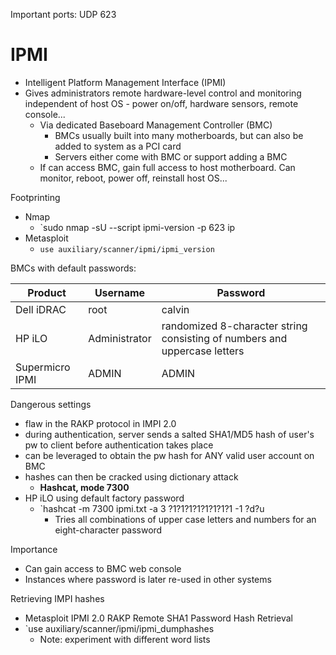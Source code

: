 Important ports: UDP 623
# IPMI

- Intelligent Platform Management Interface (IPMI)
- Gives administrators remote hardware-level control and monitoring independent of host OS - power on/off, hardware sensors, remote console...
	- Via dedicated Baseboard Management Controller (BMC)
		- BMCs usually built into many motherboards, but can also be added to system as a PCI card
		- Servers either come with BMC or support adding a BMC
	- If can access BMC, gain full access to host motherboard. Can monitor, reboot, power off, reinstall host OS...


Footprinting
- Nmap
	- `sudo nmap -sU --script ipmi-version -p 623 ip
- Metasploit
	- `use auxiliary/scanner/ipmi/ipmi_version` 


BMCs with default passwords:

|Product|Username|Password|
|---|---|---|
|Dell iDRAC|root|calvin|
|HP iLO|Administrator|randomized 8-character string consisting of numbers and uppercase letters|
|Supermicro IPMI|ADMIN|ADMIN|


Dangerous settings
- flaw in the RAKP protocol in IMPI 2.0
- during authentication, server sends a salted SHA1/MD5 hash of user's pw to client before authentication takes place
- can be leveraged to obtain the pw hash for ANY valid user account on BMC
- hashes can then be cracked using dictionary attack
	- **Hashcat, mode 7300**
- HP iLO using default factory password
	- `hashcat -m 7300 ipmi.txt -a 3 ?1?1?1?1?1?1?1?1 -1 ?d?u 
		- Tries all combinations of upper case letters and numbers for an eight-character password

Importance
- Can gain access to BMC web console 
- Instances where password is later re-used in other systems

Retrieving IMPI hashes
- Metasploit IPMI 2.0 RAKP Remote SHA1 Password Hash Retrieval
- `use auxiliary/scanner/ipmi/ipmi_dumphashes 
	- Note: experiment with different word lists
